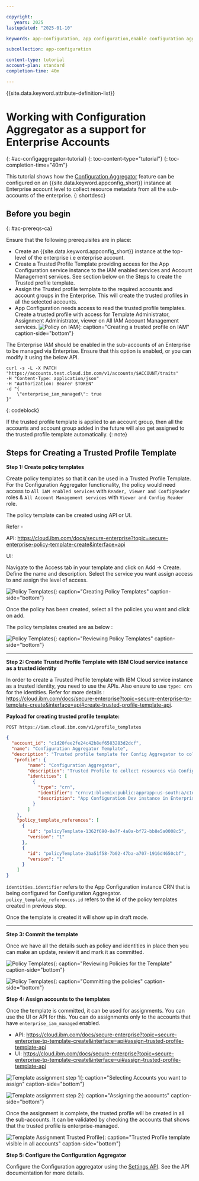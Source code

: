 ```yaml
---

copyright:
   years: 2025
lastupdated: "2025-01-10"

keywords: app-configuration, app configuration,enable configuration aggregation,tutorial

subcollection: app-configuration

content-type: tutorial
account-plan: standard
completion-time: 40m

---
```


{{site.data.keyword.attribute-definition-list}}

# Working with Configuration Aggregator as a support for Enterprise Accounts
{: #ac-configaggregator-tutorial}
{: toc-content-type="tutorial"}
{: toc-completion-time="40m"}

This tutorial shows how the [Configuration Aggregator](/docs/app-configuration?topic=app-configuration-ac-configuration-aggregator) feature can be configured on an {{site.data.keyword.appconfig_short}} instance at Enterprise account level to collect resource metadata from all the sub-accounts of the enterprise.
{: shortdesc}

## Before you begin
{: #ac-prereqs-ca}

Ensure that the following prerequisites are in place:

* Create an {{site.data.keyword.appconfig_short}} instance at the top-level of the enterprise i.e enterprise account.
* Create a Trusted Profile Template providing access for the App Configuration service instance to the IAM enabled services and Account Management services. See section below on the Steps to create the Trusted profile template.
* Assign the Trusted profile template to the required accounts and account groups in the Enterprise. This will create the trusted profiles in all the selected accounts.
* App Configuration needs access to read the trusted profile templates. Create a trusted profile with access for Template Administrator, Assignment Administrator, viewer on All IAM Account Management services.
   ![Policy on IAM](images/ac-policy-IAM.png "Creating a trusted profile on IAM"){: caption="Creating a trusted profile on IAM" caption-side="bottom"}

The Enterprise IAM should be enabled in the sub-accounts of an Enterprise to be managed via Enterprise. Ensure that this option is enabled, or you can modify it using the below API.

```curl
curl -s -L -X PATCH "https://accounts.test.cloud.ibm.com/v1/accounts/$ACCOUNT/traits" 
-H "Content-Type: application/json" 
-H "Authorization: Bearer $TOKEN" 
-d "{
    \"enterprise_iam_managed\": true
}"
```
{: codeblock}

If the trusted profile template is applied to an account group, then all the accounts and account group added in the future will also get assigned to the trusted profile template automatically.
{: note}

## Steps for Creating a Trusted Profile Template

   **Step 1: Create policy templates** 
   
   Create policy templates so that it can be used in a Trusted Profile Template. For the Configuration Aggregator functionality, the policy would need access to `All IAM enabled services` with `Reader, Viewer and ConfigReader` roles & `All Account Management services` with `Viewer and Config Reader` role. 
   
   The policy template can be created using API or UI. 
   
   Refer - 
   
   API: https://cloud.ibm.com/docs/secure-enterprise?topic=secure-enterprise-policy-template-create&interface=api 

   UI: 
   
   Navigate to the Access tab in your template and click on Add -> Create. Define the name and description. Select the service you want assign access to and assign the level of access.

   ![Policy Templates](images/ac-creating-policy.png "Creating Policy Templates"){: caption="Creating Policy Templates" caption-side="bottom"}

   Once the policy has been created, select all the policies you want and click on add. 

   The policy templates created are as below : 
   
   ![Policy Templates](images/ac-review-policies.png "Reviewing Policy Templates"){: caption="Reviewing Policy Templates" caption-side="bottom"}

---
   **Step 2: Create Trusted Profile Template with IBM Cloud service instance as a trusted identity**
   
   In order to create a Trusted Profile template with IBM Cloud service instance as a trusted identity, you need to use the APIs. Also ensure to use `type: crn` for the identities. Refer for more details : https://cloud.ibm.com/docs/secure-enterprise?topic=secure-enterprise-tp-template-create&interface=api#create-trusted-profile-template-api.
   
   **Payload for creating trusted profile template:** 
   
   ```
   POST https://iam.cloud.ibm.com/v1/profile_templates
   ```
   
   ```json
   {
     "account_id": "c1d20fee2fe24c42b8ef6583283d2dcf",
     "name": "Configuration Aggregator Template", 
     "description": "Trusted profile template for Config Aggregator to collect resources from services",
      "profile": {
           "name": "Configuration Aggregator",
           "description": "Trusted Profile to collect resources via Config Aggregator",
           "identities": [
             {
               "type": "crn",
               "identifier": "crn:v1:bluemix:public:apprapp:us-south:a/c1d20fee2fe24c42b8ef6583283d2dcf:8abc9e31-5e7e-4154-b2d1-e963ee8a85a2::",
               "description": "App Configuration Dev instance in Enterprise account"
             }
           ]
       },
       "policy_template_references": [
         {
           "id": "policyTemplate-1362f690-8e7f-4a0a-bf72-bb8e5a0008c5",
           "version": "1"
         },
         {
           "id": "policyTemplate-2ba51f58-7b02-47ba-a707-1916d4650cbf",
           "version": "1"
         }
       ]
   }
   ```
   `identities.identifier` refers to the App Configuration instance CRN that is being configured for Configuration Aggregator. 
   `policy_template_references.id` refers to the id of the policy templates created in previous step. 
   
Once the template is created it will show up in draft mode.
   
---
   
   **Step 3: Commit the template**
   
   Once we have all the details such as policy and identities in place then you can make an update, review it and mark it as committed.

   ![Policy Templates](images/ac-review-policy-for-template.png "Reviewing Policies for the Template"){: caption="Reviewing Policies for the Template" caption-side="bottom"}

   ![Policy Templates](images/ac-commit-template.png "Committing the policies"){: caption="Committing the policies" caption-side="bottom"}


  
   **Step 4: Assign accounts to the templates**
   
   Once the template is committed, it can be used for assignments. You can use the UI or API for this. You can do assignments only to the accounts that have `enterprise_iam_managed` enabled. 
   
   - API: https://cloud.ibm.com/docs/secure-enterprise?topic=secure-enterprise-tp-template-create&interface=api#assign-trusted-profile-template-api
   - UI: https://cloud.ibm.com/docs/secure-enterprise?topic=secure-enterprise-tp-template-create&interface=ui#assign-trusted-profile-template-api
   
   ![Template assignment step 1](images/ac-template-assignments-1.png "Selecting Accounts you want to assign"){: caption="Selecting Accounts you want to assign" caption-side="bottom"}
   
   
   ![Template assignment step 2](images/ac-template-assignments-2.png "Assigning the accounts"){: caption="Assigning the accounts" caption-side="bottom"}

   Once the assignment is complete, the trusted profile will be created in all the sub-accounts. It can be validated by checking the accounts that shows that the trusted profile is enterprise-managed.
   
   ![Template Assignment Trusted Profile](images/ac-trusted-profile.png "Trusted Profile template visible in all accounts"){: caption="Trusted Profile template visible in all accounts" caption-side="bottom"}


   **Step 5: Configure the Configuration Aggregator**
   
   Configure the Configuration aggregator using the [Settings API](/apidocs/app-configuration#replace-settings). See the API documentation for more details. 
